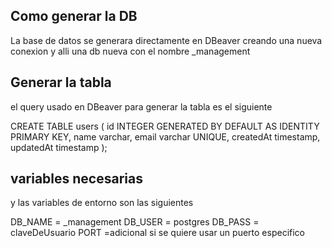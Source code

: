 ## Como generar la DB

La base de datos se generara directamente en DBeaver creando una nueva conexion y alli una db nueva con el nombre \_management

## Generar la tabla

el query usado en DBeaver para generar la tabla es el siguiente

CREATE TABLE users (
id INTEGER GENERATED BY DEFAULT AS IDENTITY PRIMARY KEY,
name varchar,
email varchar UNIQUE,
createdAt timestamp,
updatedAt timestamp
);

## variables necesarias

y las variables de entorno son las siguientes

DB_NAME = \_management
DB_USER = postgres
DB_PASS = claveDeUsuario
PORT =adicional si se quiere usar un puerto especifico
